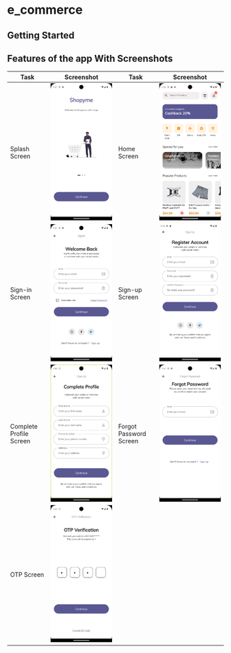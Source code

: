 # e_commerce

## Getting Started

## Features of the app With Screenshots

| Task                    | Screenshot                                                               | Task                   | Screenshot                                                       |
| ----------------------- | ------------------------------------------------------------------------ | ---------------------- | ---------------------------------------------------------------- |
| Splash Screen           | ![Splash Screen](assets/screenShots/splashScreen.png)                    | Home Screen            | ![Home Screen](assets/screenShots/homeScreen.png)                |
| Sign-in Screen          | ![Sign-in Screen](assets/screenShots/loginScreen.png)                    | Sign-up Screen         | ![Sign-up Screen](assets/screenShots/signupScreen.png)           |
| Complete Profile Screen | ![Complete Profile Screen](assets/screenShots/completeProfileScreen.png) | Forgot Password Screen | ![Forgot Password Screen](assets/screenShots/forgotPassword.png) |
| OTP Screen              | ![OTP Screen](assets/screenShots/otpScreen.png)                          |                        | ![]()                                                            |

<!--
| Task                    | Screenshot                                                               | Task           | Screenshot                                             |
| ----------------------- | ------------------------------------------------------------------------ | -------------- | ------------------------------------------------------ |
| Splash Screen           | ![Splash Screen](assets/screenShots/splashScreen.png)                    | Sign-in Screen | ![Sign-in Screen](assets/screenShots/loginScreen.png)  |
| Forgot Password Screen  | ![Forgot Password Screen](assets/screenShots/forgotPassword.png)         | Sign-up Screen | ![Sign-up Screen](assets/screenShots/signupScreen.png) |
| Complete Profile Screen | ![Complete Profile Screen](assets/screenShots/completeProfileScreen.png) | OTP Screen     | ![OTP Screen](assets/screenShots/otpScreen.png)        |
| Home Screen             | ![Home Screen](assets/screenShots/homeScreen.png)                        |                | ![]()                                                  | -->
